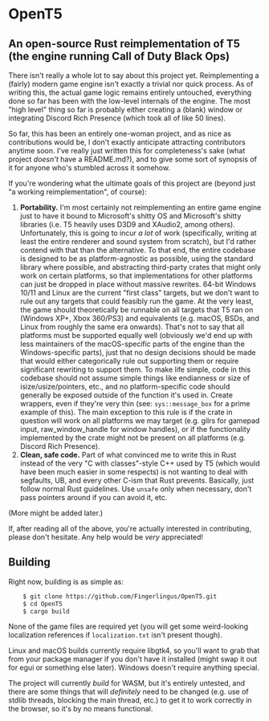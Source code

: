 # OpenT5
## An open-source Rust reimplementation of T5 (the engine running Call of Duty Black Ops)

There isn't really a whole lot to say about this project yet. Reimplementing a (fairly) modern game engine isn't exactly a trivial nor quick process. As of writing this, the actual game logic remains entirely untouched, everything done so far has been with the low-level internals of the engine. The most "high level" thing so far is probably either creating a (blank) window or integrating Discord Rich Presence (which took all of like 50 lines).

So far, this has been an entirely one-woman project, and as nice as contributions would be, I don't exactly anticipate attracting contributors anytime soon. I've really just written this for completeness's sake (what project *doesn't* have a README.md?), and to give some sort of synopsis of it for anyone who's stumbled across it somehow.

If you're wondering what the ultimate goals of this project are (beyond just "a working reimplementation", of course):
1. **Portability.** I'm most certainly not reimplementing an entire game engine just to have it bound to Microsoft's shitty OS and Microsoft's shitty libraries (i.e. T5 heavily uses D3D9 and XAudio2, among others). Unfortunately, this is going to incur *a lot* of work (specifically, writing at least the entire renderer and sound system from scratch), but I'd rather contend with that than the alternative. To that end, the entire codebase is designed to be as platform-agnostic as possible, using the standard library where possible, and abstracting third-party crates that might only work on certain platforms, so that implementations for other platforms can just be dropped in place without massive rewrites. 64-bit Windows 10/11 and Linux are the current "first class" targets, but we don't want to rule out any targets that could feasibly run the game. At the very least, the game should theoretically be runnable on all targets that T5 ran on (Windows XP+, Xbox 360/PS3) and equivalents (e.g. macOS, BSDs, and Linux from roughly the same era onwards). That's not to say that all platforms must be supported equally well (obviously we'd end up with less maintainers of the macOS-specific parts of the engine than the Windows-specific parts), just that no design decisions should be made that would either categorically rule out supporting them or require significant rewriting to support them. To make life simple, code in this codebase should not assume simple things like endianness or size of isize/usize/pointers, etc., and no platform-specific code should generally be exposed outside of the function it's used in. Create wrappers, even if they're very thin (see: `sys::message_box` for a prime example of this). The main exception to this rule is if the crate in question will work on all platforms we may target (e.g. gilrs for gamepad input, raw_window_handle for window handles), or if the functionality implemented by the crate might not be present on all platforms (e.g. Discord Rich Presence).
2. **Clean, safe code.** Part of what convinced me to write this in Rust instead of the very "C with classes"-style C++ used by T5 (which would have been much easier in some respects) is not wanting to deal with segfaults, UB, and every other C-ism that Rust prevents. Basically, just follow normal Rust guidelines. Use `unsafe` only when necessary, don't pass pointers around if you can avoid it, etc.

(More might be added later.)

If, after reading all of the above, you're actually interested in contributing, please don't hesitate. Any help would be *very* appreciated!

## Building
Right now, building is as simple as:
```bash
    $ git clone https://github.com/Fingerlingus/OpenT5.git
    $ cd OpenT5
    $ cargo build
```
None of the game files are required yet (you will get some weird-looking localization references if `localization.txt` isn't present though).

Linux and macOS builds currently require libgtk4, so you'll want to grab that from your package manager if you don't have it installed (might swap it out for egui or something else later). Windows doesn't require anything special.

The project will currently *build* for WASM, but it's entirely untested, and there are some things that will *definitely* need to be changed (e.g. use of stdlib threads, blocking the main thread, etc.) to get it to work correctly in the browser, so it's by no means functional.
